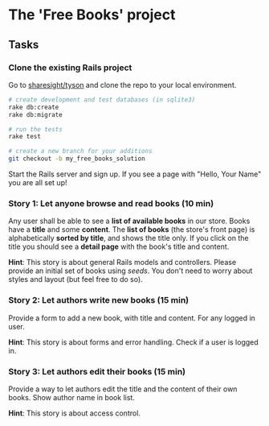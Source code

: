 # The 'Free Books' project

## Tasks

### Clone the existing Rails project

Go to [sharesight/tyson](https://github.com/sharesight/tyson) and clone the repo to your local environment.

```sh
# create development and test databases (in sqlite3)
rake db:create
rake db:migrate

# run the tests
rake test

# create a new branch for your additions
git checkout -b my_free_books_solution
```

Start the Rails server and sign up. If you see a page with "Hello, Your Name" you are all set up!


### Story 1: Let anyone browse and read books (10 min)

Any user shall be able to see a **list of available books** in our store. Books have a **title** and some **content**. The **list of books** (the store's front page) is alphabetically **sorted by title**, and shows the title only. If you click on the title you should see a **detail page** with the book's title and content.

**Hint**:
This story is about general Rails models and controllers. Please provide an initial set of books using _seeds_. You don't need to worry about styles and layout (but feel free to do so).


### Story 2: Let authors write new books (15 min)

Provide a form to add a new book, with title and content. For any logged in user.

**Hint**:
This story is about forms and error handling. Check if a user is logged in.


### Story 3: Let authors edit their books (15 min)

Provide a way to let authors edit the title and the content of their own books. Show author name in book list.

**Hint**:
This story is about access control.
